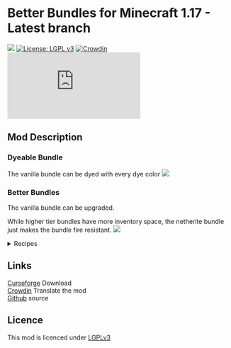 # Better Bundles for Minecraft 1.17 - Latest branch
[![](http://cf.way2muchnoise.eu/short_509980_downloads.svg)](https://www.curseforge.com/minecraft/mc-mods/better-bundles) [![License: LGPL v3](https://img.shields.io/badge/License-LGPL%20v3-blue.svg)](https://www.gnu.org/licenses/lgpl-3.0) [![Crowdin](https://badges.crowdin.net/better-bundles/localized.svg)](https://crowdin.com/project/better-bundles) [![](https://badgen.net/maven/v/metadata-url/https/maven.paube.de/releases/de/cheaterpaul/betterbundles/BetterBundles/maven-metadata.xml)](https://maven.paube.de/releases/de/cheaterpaul/betterbundles/BetterBundles)

## Mod Description

### Dyeable Bundle

The vanilla bundle can be dyed with every dye color
![](https://i.ibb.co/cJn3dMn/dye-bundles.png)

### Better Bundles

The vanilla bundle can be upgraded.

While higher tier bundles have more inventory space, the netherite bundle just makes the bundle fire resistant.
![](https://i.ibb.co/gPQ73YK/better-bundles.png)

<details><summary>Recipes</summary>

![](https://i.ibb.co/cxdHq1V/copper-bundle-recipe.png)
![](https://i.ibb.co/K795s4V/copper-iron-bundle-recipe.png)
![](https://i.ibb.co/qjtpxY3/iron-bundle-recipe.png)
![](https://i.ibb.co/SffzccR/silver-bundle-recipe.png)
![](https://i.ibb.co/8cg1cDf/silver-gold-bundle-recipe.png)
![](https://i.ibb.co/g9VwrRN/gold-bundle-recipe.png)
![](https://i.ibb.co/R7zRmDb/diamond-bundle-recipe.png)
![](https://i.ibb.co/RhFs09R/netherite-bundle-recipe.png)

</details>

## Links
[Curseforge](https://www.curseforge.com/minecraft/mc-mods/better-bundles) Download  
[Crowdin](https://crowdin.com/project/better-bundles) Translate the mod  
[Github](https://github.com/Cheaterpaul/BetterBundles) source

## Licence
This mod is licenced under [LGPLv3](https://raw.githubusercontent.com/Cheaterpaul/BetterBundle/1.17/LICENSE)